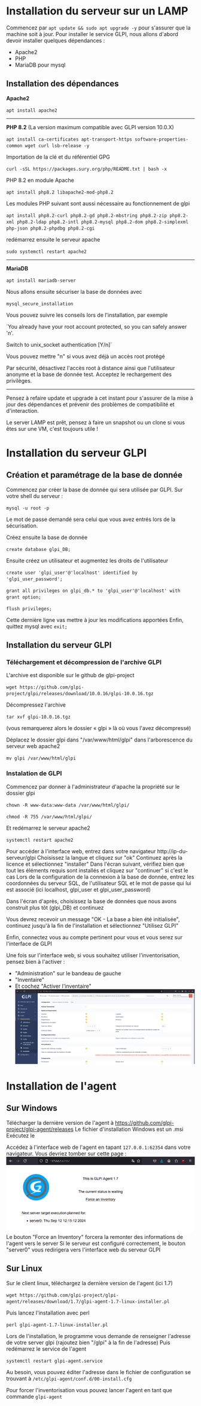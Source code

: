 # Installation du serveur sur un LAMP
Commencez par `apt update && sudo apt upgrade -y` pour s'assurer que la machine soit à jour.
Pour installer le service GLPI, nous allons d'abord devoir installer quelques dépendances :
- Apache2
- PHP
- MariaDB pour mysql

## Installation des dépendances
**Apache2**

`apt install apache2 `

---

**PHP 8.2** (La version maximum compatible avec GLPI version 10.0.X)

`apt install ca-certificates apt-transport-https software-properties-common wget curl lsb-release -y`

Importation de la clé et du référentiel GPG

`curl -sSL https://packages.sury.org/php/README.txt | bash -x`

PHP 8.2 en module Apache

`apt install php8.2 libapache2-mod-php8.2`

Les modules PHP suivant sont aussi nécessaire au fonctionnement de glpi

`apt install php8.2-curl php8.2-gd php8.2-mbstring php8.2-zip php8.2-xml php8.2-ldap php8.2-intl php8.2-mysql php8.2-dom php8.2-simplexml php-json php8.2-phpdbg php8.2-cgi`

redémarrez ensuite le serveur apache

`sudo systemctl restart apache2`

---
**MariaDB**

`apt install mariadb-server`

Nous allons ensuite sécuriser la base de données avec

`mysql_secure_installation`

Vous pouvez suivre les conseils lors de l'installation, par exemple 

`You already have your root account protected, so you can safely answer 'n'.

Switch to unix_socket authentication [Y/n]`

Vous pouvez mettre "n" si vous avez déjà un accès root protégé

Par sécurité, désactivez l'accès root à distance ainsi que l'utilisateur anonyme et la base de donnée test.
Acceptez le rechargement des privilèges.

---

Pensez à refaire update et upgrade à cet instant pour s'assurer de la mise à jour des dépendances et prévenir des problèmes de compatibilité et d'interaction.


Le server LAMP est prêt, pensez à faire un snapshot ou un clone si vous êtes sur une VM, c'est toujours utile !
# Installation du serveur GLPI
## Création et paramétrage de la base de donnée
Commencez par créer la base de donnée qui sera utilisée par GLPI. Sur votre shell du serveur :

`mysql -u root -p`

Le mot de passe demandé sera celui que vous avez entrés lors de la sécurisation.

Créez ensuite la base de donnée

`create database glpi_DB;`

Ensuite créez un utilisateur et augmentez les droits de l'utilisateur

`create user 'glpi_user'@'localhost' identified by 'glpi_user_password';`

`grant all privileges on glpi_db.* to 'glpi_user'@'localhost' with grant option;`

`flush privileges;`

Cette dernière ligne vas mettre à jour les modifications apportées
Enfin, quittez mysql avec `exit;`

## Installation du serveur GLPI
### Téléchargement et décompression de l'archive GLPI
L'archive est disponible sur le github de glpi-project

`wget https://github.com/glpi-project/glpi/releases/download/10.0.16/glpi-10.0.16.tgz`

Décompressez l'archive

`tar xvf glpi-10.0.16.tgz`

(vous remarquerez alors le dossier « glpi » là où vous l'avez décompressé)

Déplacez le dossier glpi dans "/var/www/html/glpi" dans l'arborescence du serveur web apache2

`mv glpi /var/www/html/glpi`
### Instalation de GLPI
Commencez par donner à l'administrateur d'apache la propriété sur le dossier glpi

`chown -R www-data:www-data /var/www/html/glpi/`

`chmod -R 755 /var/www/html/glpi/`

Et redémarrez le serveur apache2

`systemctl restart apache2`

Pour accéder à l'interface web, entrez dans votre navigateur http://ip-du-serveur/glpi
Choisissez la langue et cliquez sur "ok"
Continuez après la licence et sélectionnez "installer"
Dans l'écran suivant, vérifiez bien que tout les éléments requis sont installés et cliquez sur "continuer" si c'est le cas
Lors de la configuration de la connexion à la base de donnée, entrez les coordonnées du serveur SQL, de l'utilisateur SQL et le mot de passe qui lui est associé (ici localhost, glpi_user et glpi_user_password)

Dans l'écran d'après, choisissez la base de données que nous avons construit plus tôt (glpi_DB) et continuez

Vous devrez recevoir un message "OK - La base a bien été initialisée", continuez jusqu'à la fin de l'installation et sélectionnez "Utilisez GLPI"

Enfin, connectez vous au compte pertinent pour vous et vous serez sur l'interface de GLPI

Une fois sur l'interface web, si vous souhaitez utiliser l'inventorisation, pensez bien à l'activer :
- "Administration" sur le bandeau de gauche
- "Inventaire"
- Et cochez "Activer l'inventaire"
![Activation de l'inventaire](https://github.com/GrandPyjaman/GrandPyjaman-stuff/blob/main/Tutorials/GLPI/Activation_inventaire_glpi.png)
# Installation de l'agent
## Sur Windows
Télécharger la dernière version de l'agent à https://github.com/glpi-project/glpi-agent/releases
Le fichier d'installation Windows est un .msi
Exécutez le 

Accédez à l'interface web de l'agent en tapant `127.0.0.1:62354` dans votre navigateur. Vous devriez tomber sur cette page : ![Interface web de glpi-agent](https://github.com/GrandPyjaman/GrandPyjaman-stuff/blob/main/Tutorials/GLPI/gpli-agent_web_interface.png)
Le bouton "Force an Inventory" forcera la remonter des informations de l'agent vers le server
Si le serveur est configuré correctement, le bouton "server0" vous redirigera vers l'interface web du serveur GLPI

## Sur Linux
Sur le client linux, téléchargez la dernière version de l'agent (ici 1.7)

`wget https://github.com/glpi-project/glpi-agent/releases/download/1.7/glpi-agent-1.7-linux-installer.pl`

Puis lancez l'installation avec perl

`perl glpi-agent-1.7-linux-installer.pl`

Lors de l'installation, le programme vous demande de renseigner l'adresse de votre server glpi (rajoutez bien "/glpi" à la fin de l'adresse)
Puis redémarrez le service de l'agent

`systemctl restart glpi-agent.service`

Au besoin, vous pouvez éditer l'adresse dans le fichier de configuration se trouvant à `/etc/glpi-agent/conf.d/00-install.cfg`

Pour forcer l'inventorisation vous pouvez lancer l'agent en tant que commande `glpi-agent`
